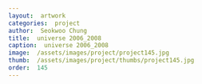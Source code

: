```yaml
---
layout:  artwork
categories:  project
author:  Seokwoo Chung
title:  universe 2006_2008
caption:  universe 2006_2008
image:  /assets/images/project/project145.jpg
thumb:  /assets/images/project/thumbs/project145.jpg
order:  145
---
```

